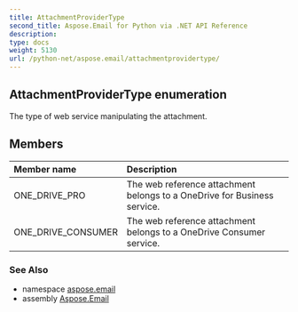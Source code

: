 ```yaml
---
title: AttachmentProviderType
second_title: Aspose.Email for Python via .NET API Reference
description: 
type: docs
weight: 5130
url: /python-net/aspose.email/attachmentprovidertype/
---
```


## AttachmentProviderType enumeration

The type of web service manipulating the attachment.

## Members
| Member name | Description |
| :- | :- |
|ONE_DRIVE_PRO|The web reference attachment belongs to a OneDrive for Business service.|
|ONE_DRIVE_CONSUMER|The web reference attachment belongs to a OneDrive Consumer service.|

### See Also

* namespace [aspose.email](/email/python-net/aspose.email/)
* assembly [Aspose.Email](/email/python-net/)

